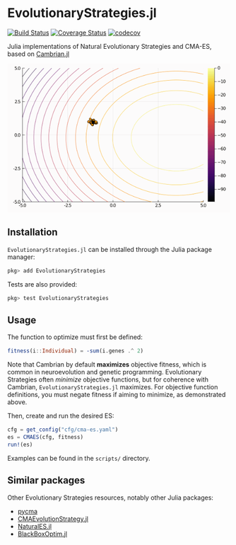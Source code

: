 # EvolutionaryStrategies.jl

[![Build Status](https://travis-ci.org/d9w/EvolutionaryStrategies.jl.svg?branch=master)](https://travis-ci.org/d9w/EvolutionaryStrategies.jl) [![Coverage Status](https://coveralls.io/repos/d9w/EvolutionaryStrategies.jl/badge.svg?branch=master)](https://coveralls.io/r/d9w/EvolutionaryStrategies.jl?branch=master) [![codecov](https://codecov.io/gh/d9w/EvolutionaryStrategies.jl/branch/master/graph/badge.svg)](https://codecov.io/gh/d9w/EvolutionaryStrategies.jl)

Julia implementations of Natural Evolutionary Strategies and CMA-ES, based on
[Cambrian.jl](https://github.com/d9w/Cambrian.jl)

<img src="es.gif" width="800px" height="auto">

## Installation

`EvolutionaryStrategies.jl` can be installed through the Julia package manager:

```julia
pkg> add EvolutionaryStrategies
```

Tests are also provided:

```julia
pkg> test EvolutionaryStrategies
```

## Usage

The function to optimize must first be defined:

```julia
fitness(i::Individual) = -sum(i.genes .^ 2)
```

Note that Cambrian by default **maximizes** objective fitness, which is common
in neuroevolution and genetic programming. Evolutionary Strategies often
*minimize* objective functions, but for coherence with Cambrian,
`EvolutionaryStrategies.jl` maximizes. For objective function definitions, you
must negate fitness if aiming to minimize, as demonstrated above.

Then, create and run the desired ES:

```julia
cfg = get_config("cfg/cma-es.yaml")
es = CMAES(cfg, fitness)
run!(es)
```

Examples can be found in the `scripts/` directory.

## Similar packages

Other Evolutionary Strategies resources, notably other Julia packages:

+ [pycma](https://github.com/CMA-ES/pycma)
+ [CMAEvolutionStrategy.jl](https://github.com/jbrea/CMAEvolutionStrategy.jl)
+ [NaturalES.jl](https://github.com/francescoalemanno/NaturalES.jl)
+ [BlackBoxOptim.jl](https://github.com/robertfeldt/BlackBoxOptim.jl)

